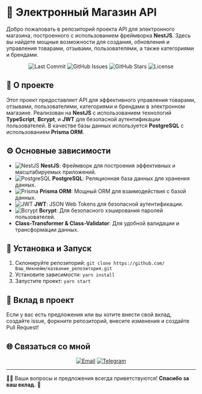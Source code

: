 # 🛒 Электронный Магазин API

Добро пожаловать в репозиторий проекта API для электронного магазина, построенного с использованием фреймворка **NestJS**. Здесь вы найдете мощные возможности для создания, обновления и управления товарами, отзывами, пользователями, а также категориями и брендами.

<p align="center">
  <img src="https://img.shields.io/github/last-commit/Kitrop/electronic-shop" alt="Last Commit">
  <img src="https://img.shields.io/github/issues/Kitrop/electronic-shop" alt="GitHub Issues">
  <img src="https://img.shields.io/github/stars/Kitrop/electronic-shop?style=social" alt="GitHub Stars">
  <img src="https://img.shields.io/github/license/Kitrop/название_репозитория" alt="License">
</p>

## 🚀 О проекте

Этот проект предоставляет API для эффективного управления товарами, отзывами, пользователями, категориями и брендами в электронном магазине. Реализован на **NestJS** с использованием технологий **TypeScript**, **Bcrypt**, и **JWT** для безопасной аутентификации пользователей. В качестве базы данных используется **PostgreSQL** с использованием **Prisma ORM**.

## ⚙️ Основные зависимости

- ![NestJS](https://img.shields.io/badge/-NestJS-E0234E?style=flat-square&logo=NestJS&logoColor=white) **NestJS**: Фреймворк для построения эффективных и масштабируемых приложений.
- ![PostgreSQL](https://img.shields.io/badge/-PostgreSQL-336791?style=flat-square&logo=PostgreSQL&logoColor=white) **PostgreSQL**: Реляционная база данных для хранения данных.
- ![Prisma](https://img.shields.io/badge/-Prisma-2D3748?style=flat-square&logo=Prisma&logoColor=white) **Prisma ORM**: Мощный ORM для взаимодействия с базой данных.
- ![JWT](https://img.shields.io/badge/-JWT-000000?style=flat-square&logo=JSON%20Web%20Tokens&logoColor=white) **JWT**: JSON Web Tokens для безопасной аутентификации.
- ![Bcrypt](https://img.shields.io/badge/-Bcrypt-880000?style=flat-square&logo=Bcrypt&logoColor=white) **Bcrypt**: Для безопасного хэширования паролей пользователей.
- **Class-Transformer & Class-Validator**: Для удобной валидации и трансформации данных.

## 🔧 Установка и Запуск

1. Склонируйте репозиторий: `git clone https://github.com/Ваш_Никнейм/название_репозитория.git`
2. Установите зависимости: `yarn install`
3. Запустите проект: `yarn start`

## 🌱 Вклад в проект

Если у вас есть предложения или вы хотите внести свой вклад, создайте issue, форкните репозиторий, внесите изменения и создайте Pull Request!

## 🌐 Связаться со мной

<p align="center">
  <a href="mailto:zhenya.shabolin.03@gmail.com"><img src="https://img.shields.io/badge/-Email-D14836?style=flat-square&logo=Gmail&logoColor=white" alt="Email"></a>
  <a href="https://t.me/ShbEvg"><img src="https://img.shields.io/badge/-Telegram-2CA5E0?style=flat-square&logo=Telegram&logoColor=white" alt="Telegram"></a>
</p>

---

👨‍💻 Ваши вопросы и предложения всегда приветствуются! **Спасибо за ваш вклад.** 🙌
